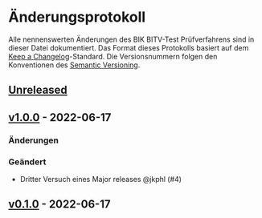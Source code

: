 # Änderungsprotokoll

Alle nennenswerten Änderungen des BIK BITV-Test Prüfverfahrens sind in dieser Datei dokumentiert. Das Format dieses Protokolls basiert auf dem [Keep a Changelog](https://keepachangelog.com/en/1.0.0/)-Standard. Die Versionsnummern folgen den Konventionen des [Semantic Versioning](https://semver.org/spec/v2.0.0.html).

## [Unreleased](https://github.com/tollwerk/BIK-Web-Test/compare/v1.0.0...HEAD)

## [v1.0.0](https://github.com/tollwerk/BIK-Web-Test/compare/v0.1.0...v1.0.0) - 2022-06-17

### Änderungen

### Geändert

- Dritter Versuch eines Major releases @jkphl (#4)

## [v0.1.0](https://github.com/tollwerk/BIK-Web-Test/compare/v1.0.0...v0.1.0) - 2022-06-17
